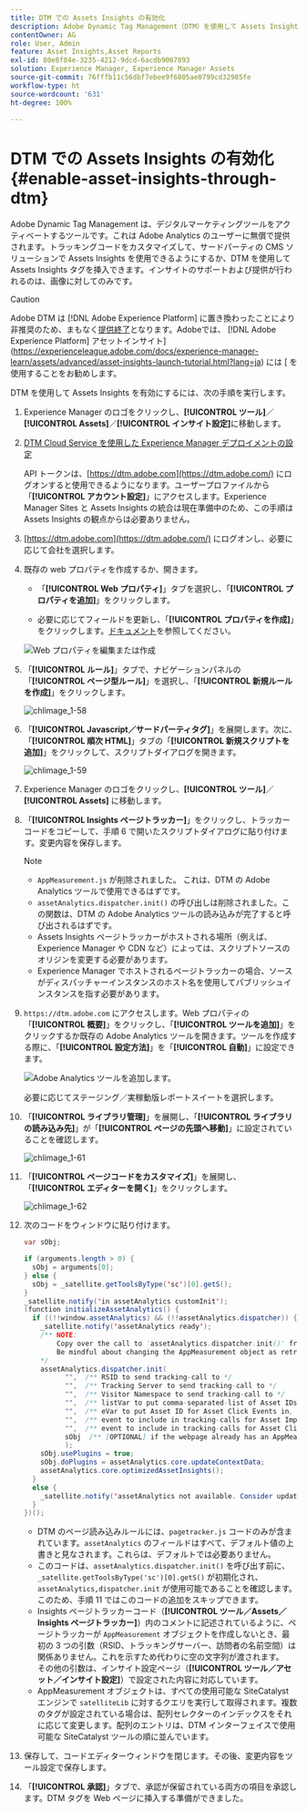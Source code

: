 ```yaml
---
title: DTM での Assets Insights の有効化
description: Adobe Dynamic Tag Management（DTM）を使用して Assets Insights を有効にする方法を学習します。
contentOwner: AG
role: User, Admin
feature: Asset Insights,Asset Reports
exl-id: 80e8f84e-3235-4212-9dcd-6acdb9067893
solution: Experience Manager, Experience Manager Assets
source-git-commit: 76fffb11c56dbf7ebee9f6805ae0799cd32985fe
workflow-type: ht
source-wordcount: '631'
ht-degree: 100%

---
```


# DTM での Assets Insights の有効化 {#enable-asset-insights-through-dtm}

Adobe Dynamic Tag Management は、デジタルマーケティングツールをアクティベートするツールです。これは Adobe Analytics のユーザーに無償で提供されます。トラッキングコードをカスタマイズして、サードパーティの CMS ソリューションで Assets Insights を使用できるようにするか、DTM を使用して Assets Insights タグを挿入できます。インサイトのサポートおよび提供が行われるのは、画像に対してのみです。

>[!CAUTION]
>
>Adobe DTM は [!DNL Adobe Experience Platform] に置き換わったことにより非推奨のため、まもなく[提供終了](https://medium.com/launch-by-adobe/dtm-plans-for-a-sunset-3c6aab003a6f)となります。Adobeでは、 [!DNL Adobe Experience Platform] アセットインサイト](https://experienceleague.adobe.com/docs/experience-manager-learn/assets/advanced/asset-insights-launch-tutorial.html?lang=ja) には [ を使用することをお勧めします。

DTM を使用して Assets Insights を有効にするには、次の手順を実行します。

1. Experience Manager のロゴをクリックし、**[!UICONTROL ツール]**／**[!UICONTROL Assets]**／**[!UICONTROL インサイト設定]**&#x200B;に移動します。
1. [DTM Cloud Service を使用した Experience Manager デプロイメントの設定](/help/sites-administering/dtm.md)

   API トークンは、[https://dtm.adobe.com](https://dtm.adobe.com/) にログオンすると使用できるようになります。ユーザープロファイルから「**[!UICONTROL アカウント設定]**」にアクセスします。Experience Manager Sites と Assets Insights の統合は現在準備中のため、この手順は Assets Insights の観点からは必要ありません。

1. [https://dtm.adobe.com](https://dtm.adobe.com/) にログオンし、必要に応じて会社を選択します。
1. 既存の web プロパティを作成するか、開きます。

   * 「**[!UICONTROL Web プロパティ]**」タブを選択し、「**[!UICONTROL プロパティを追加]**」をクリックします。

   * 必要に応じてフィールドを更新し、「**[!UICONTROL プロパティを作成]**」をクリックします。[ドキュメント](https://experienceleague.adobe.com/docs/experience-manager-learn/getting-started-wknd-tutorial-develop/overview.html?lang=ja)を参照してください。

   ![Web プロパティを編集または作成](assets/Create-edit-web-property.png)

1. 「**[!UICONTROL ルール]**」タブで、ナビゲーションパネルの「**[!UICONTROL ページ型ルール]**」を選択し、「**[!UICONTROL 新規ルールを作成]**」をクリックします。

   ![chlimage_1-58](assets/chlimage_1-194.png)

1. 「**[!UICONTROL Javascript／サードパーティタグ]**」を展開します。次に、「**[!UICONTROL 順次 HTML]**」タブの「**[!UICONTROL 新規スクリプトを追加]**」をクリックして、スクリプトダイアログを開きます。

   ![chlimage_1-59](assets/chlimage_1-195.png)

1. Experience Manager のロゴをクリックし、**[!UICONTROL ツール]**／**[!UICONTROL Assets]** に移動します。
1. 「**[!UICONTROL Insights ページトラッカー]**」をクリックし、トラッカーコードをコピーして、手順 6 で開いたスクリプトダイアログに貼り付けます。変更内容を保存します。

   >[!NOTE]
   >
   >* `AppMeasurement.js` が削除されました。 これは、DTM の Adobe Analytics ツールで使用できるはずです。
   >* `assetAnalytics.dispatcher.init()` の呼び出しは削除されました。この関数は、DTM の Adobe Analytics ツールの読み込みが完了すると呼び出されるはずです。
   >* Assets Insights ページトラッカーがホストされる場所（例えば、Experience Manager や CDN など）によっては、スクリプトソースのオリジンを変更する必要があります。
   >* Experience Manager でホストされるページトラッカーの場合、ソースがディスパッチャーインスタンスのホスト名を使用してパブリッシュインスタンスを指す必要があります。

1. `https://dtm.adobe.com` にアクセスします。Web プロパティの「**[!UICONTROL 概要]**」をクリックし、「**[!UICONTROL ツールを追加]**」をクリックするか既存の Adobe Analytics ツールを開きます。ツールを作成する際に、「**[!UICONTROL 設定方法]**」を「**[!UICONTROL 自動]**」に設定できます。

   ![Adobe Analytics ツールを追加します。](assets/Add-Adobe-Analytics-Tool.png)

   必要に応じてステージング／実稼動版レポートスイートを選択します。

1. 「**[!UICONTROL ライブラリ管理]**」を展開し、「**[!UICONTROL ライブラリの読み込み先]**」が「**[!UICONTROL ページの先頭へ移動]**」に設定されていることを確認します。

   ![chlimage_1-61](assets/chlimage_1-197.png)

1. 「**[!UICONTROL ページコードをカスタマイズ]**」を展開し、「**[!UICONTROL エディターを開く]**」をクリックします。

   ![chlimage_1-62](assets/chlimage_1-198.png)

1. 次のコードをウィンドウに貼り付けます。

   ```Java
   var sObj;
   
   if (arguments.length > 0) {
     sObj = arguments[0];
   } else {
     sObj = _satellite.getToolsByType('sc')[0].getS();
   }
   _satellite.notify('in assetAnalytics customInit');
   (function initializeAssetAnalytics() {
     if ((!!window.assetAnalytics) && (!!assetAnalytics.dispatcher)) {
       _satellite.notify('assetAnalytics ready');
       /** NOTE:
           Copy over the call to 'assetAnalytics.dispatcher.init()' from Assets Pagetracker
           Be mindful about changing the AppMeasurement object as retrieved above.
       */
       assetAnalytics.dispatcher.init(
             "",  /** RSID to send tracking-call to */
             "",  /** Tracking Server to send tracking-call to */
             "",  /** Visitor Namespace to send tracking-call to */
             "",  /** listVar to put comma-separated-list of Asset IDs for Asset Impression Events in tracking-call, for example, 'listVar1' */
             "",  /** eVar to put Asset ID for Asset Click Events in, for example, 'eVar3' */
             "",  /** event to include in tracking-calls for Asset Impression Events, for example, 'event8' */
             "",  /** event to include in tracking-calls for Asset Click Events, for example, 'event7' */
             sObj  /** [OPTIONAL] if the webpage already has an AppMeasurement object, include the object here. If unspecified, Pagetracker Core shall create its own AppMeasurement object */
             );
       sObj.usePlugins = true;
       sObj.doPlugins = assetAnalytics.core.updateContextData;
       assetAnalytics.core.optimizedAssetInsights();
     }
     else {
       _satellite.notify('assetAnalytics not available. Consider updating the Custom Page Code', 4);
     }
   })();
   ```

   * DTM のページ読み込みルールには、`pagetracker.js` コードのみが含まれています。`assetAnalytics` のフィールドはすべて、デフォルト値の上書きと見なされます。これらは、デフォルトでは必要ありません。
   * このコードは、`assetAnalytics.dispatcher.init()` を呼び出す前に、`_satellite.getToolsByType('sc')[0].getS()` が初期化され、`assetAnalytics,dispatcher.init` が使用可能であることを確認します。このため、手順 11 ではこのコードの追加をスキップできます。
   * Insights ページトラッカーコード（**[!UICONTROL ツール／Assets／Insights ページトラッカー]**）内のコメントに記述されているように、ページトラッカーが `AppMeasurement` オブジェクトを作成しないとき、最初の 3 つの引数（RSID、トラッキングサーバー、訪問者の名前空間）は関係ありません。これを示すため代わりに空の文字列が渡されます。\
      その他の引数は、インサイト設定ページ（**[!UICONTROL ツール／アセット／インサイト設定]**）で設定された内容に対応しています。
   * AppMeasurement オブジェクトは、すべての使用可能な SiteCatalyst エンジンで `satelliteLib` に対するクエリを実行して取得されます。複数のタグが設定されている場合は、配列セレクターのインデックスをそれに応じて変更します。配列のエントリは、DTM インターフェイスで使用可能な SiteCatalyst ツールの順に並んでいます。

1. 保存して、コードエディターウィンドウを閉じます。その後、変更内容をツール設定で保存します。
1. 「**[!UICONTROL 承認]**」タブで、承認が保留されている両方の項目を承認します。DTM タグを Web ページに挿入する準備ができました。

